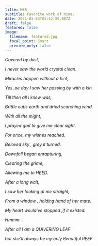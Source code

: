 ```yaml
---
title: HER
subtitle: Favorite work of mine.
date: 2021-05-03T05:12:59.887Z
draft: false
featured: false
image:
  filename: featured.jpg
  focal_point: Smart
  preview_only: false
---
```

*Covered by dust,* 

*I never saw the world crystal clean.* 

*Miracles happen without a hint,* 

*Yes ,oe day I saw her passing by with a kin.* 

*Till then all I knew was,* 

*Brittle cutis earth and dried scorching wind.* 

*With all the might,* 

*I prayed god to give me clear sight.* 

*For once, my wishes reached.* 

*Beloved sky , grey it turned.* 

*Downfall began enrapturing,* 

*Clearing the grime,* 

*Allowing me to HEED.* 

*After a long wait,* 

*I saw her looking at me straight,* 

*From a window , holding hand of her mate.* 

*My heart would’ve stopped ,if it existed.* 

*Hmmm…* 

*After all I am a QUIVERING LEAF* 

*but she'll always be my only Beautiful REEF.*

![]()